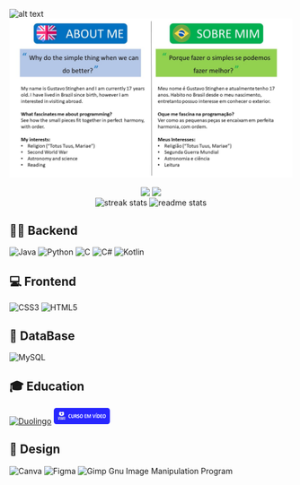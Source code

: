 ![alt text](https://blog.codeweek.eu/wp-content/uploads/2023/05/May-the-Code-be-with-you-image-Star-Wars-Day-Code-Week.jpg)
![alt text](https://github.com/GustavoBrDev/GustavoBrDev/blob/main/Github.jpg)



<div align="center" > 
<img width=400 src="https://github-readme-stats.vercel.app/api?username=GustavoBrDev&show_icons=true&theme=vision-friendly-dark" />
<img width=400 src= "https://github-readme-stats.vercel.app/api?username=GustavoBrDev&show_icons=true&theme=vision-friendly-dark&locale=pt-br"/>
<br>
<img width="400"  src="https://github-readme-stats.vercel.app/api/top-langs/?username=GustavoBrDev&layout=pie" alt="streak stats" style="margin: 0" />
<img width="400"  src="https://github-readme-stats.vercel.app/api/top-langs/?username=GustavoBrDev&layout=pie&locale=pt-br" alt="readme stats" style="margin: 0" /> 
</div>


## 👨‍💻 Backend

![Java](https://img.shields.io/badge/java-%23ED8B00.svg?style=for-the-badge&logo=openjdk&logoColor=cc3300)
![Python](https://img.shields.io/badge/python-3670A0?style=for-the-badge&logo=python&logoColor=ffdd54)
![C](https://img.shields.io/badge/c-%2300599C.svg?style=for-the-badge&logo=c&logoColor=white)
![C#](https://img.shields.io/badge/c%23-%23239120.svg?style=for-the-badge&logo=csharp&logoColor=white)
![Kotlin](https://img.shields.io/badge/kotlin-%237F52FF.svg?style=for-the-badge&logo=kotlin&logoColor=white)

## 💻 Frontend

![CSS3](https://img.shields.io/badge/css3-%231572B6.svg?style=for-the-badge&logo=css3&logoColor=white)
![HTML5](https://img.shields.io/badge/html5-%23E34F26.svg?style=for-the-badge&logo=html5&logoColor=white)

## 💾 DataBase

![MySQL](https://img.shields.io/badge/mysql-4479A1.svg?style=for-the-badge&logo=mysql&logoColor=white)

## 🎓 Education

<a href="https://pt.duolingo.com/profile/GustavoPlat_">![Duolingo](https://img.shields.io/badge/Duolingo-%234DC730.svg?style=for-the-badge&logo=Duolingo&logoColor=white)</a>
<a href="https://www.cursoemvideo.com/"><img height=29 width=100 src="https://github.com/GustavoBrDev/GustavoBrDev/blob/main/cursoEmVideo.png" /></a>
## 🎨 Design

![Canva](https://img.shields.io/badge/Canva-%2300C4CC.svg?style=for-the-badge&logo=Canva&logoColor=white)
![Figma](https://img.shields.io/badge/figma-%23F24E1E.svg?style=for-the-badge&logo=figma&logoColor=white)
![Gimp Gnu Image Manipulation Program](https://img.shields.io/badge/Gimp-657D8B?style=for-the-badge&logo=gimp&logoColor=FFFFFF)

<!---

<div style="display:flex;flex-direction:row;justify-content:center;">
    
</div>

![Anurag's GitHub stats](https://github-readme-stats.vercel.app/api?username=GustavoBrDev&show_icons=true&theme=vision-friendly-dark) 
![Anurag's GitHub stats](https://github-readme-stats.vercel.app/api?username=GustavoBrDev&show_icons=true&theme=vision-friendly-dark&locale=pt-br)

![Top Langs](https://github-readme-stats.vercel.app/api/top-langs/?username=GustavoBrDev&layout=pie)
![Top Langs](https://github-readme-stats.vercel.app/api/top-langs/?username=GustavoBrDev&layout=pie&locale=pt-br)

<hr>

<h1>About me</h1>

<p>Hello There!</p>

<p>My name is Gustavo Stinghen and I have 17 years old. I live in Brazil since my born </p>
<p>I develop with Python, Java, C, C#, C++ and Kotlin</p>

<hr>

<h1>Sobre mim</h1>

<p>Olá meus caros Padawanns</p>

<p>Me chamo Gustavo Stinghen e tenho 17 anos. Moro no Brasil desde de meu nascimento</p>
<p>Desenvolvo aplicações em Python, Java, C, C#, C++ e Kotlin</p>

<h1>Formação</h1>

<p>Cursei o Curso Concaminante de Desenvolvimento de Sistemas no Instituto federal de Santa Catariana (IFSC), o melhor instituto federal do Brasil</p>
<p>Cursei um curso de Inofrmática Básica e Avançada na Escola Mérito</p>
<p>Durante a pandemia, cursei o Mundo Python 1 da Plataforma Curso em Vídeo e pretendo terminar os 2 mundos remanescentes</p>

<h1>Experiência</h1>

<h1>Canais</h1>


- 👋 Hi, I’m Gustavo and I'am from Brazil
- 👀 I’m interested in learning more in general and especially about game development and artificial intelligence/robotics
- 🌱 I’m currently learning Python, Java, HTML and CSS
- 💞️ I’m trying to do a Python chat bot
- 📫 How to reach me: send a email to gustavo.s041@aluno.ifsc.edu.br


GustavoBrDev/GustavoBrDev is a ✨ special ✨ repository because its `README.md` (this file) appears on your GitHub profile.
You can click the Preview link to take a look at your changes.

[Anurag's GitHub stats](https://github-readme-stats.vercel.app/api?username=GustavoBrDev)](https://github.com/anuraghazra/github-readme-stats)


![C](https://img.shields.io/badge/c-%2300599C.svg?logo=c&logoColor=white)
![CSS3](https://img.shields.io/badge/css3-%231572B6.svg?logo=css3&logoColor=white)
![HTML5](https://img.shields.io/badge/html5-%23E34F26.svg?logo=html5&logoColor=white)
![Java](https://img.shields.io/badge/java-%23ED8B00.svg?logo=java&logoColor=white)
![Python](https://img.shields.io/badge/python-3670A0?logo=python&logoColor=ffdd54)

--->
